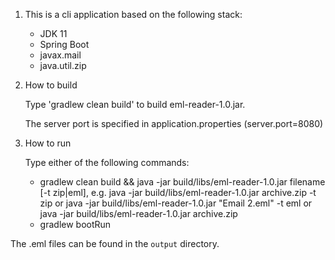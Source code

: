 1. This is a cli application based on the following stack:
   - JDK 11
   - Spring Boot 
   - javax.mail
   - java.util.zip
   
2. How to build

    Type 'gradlew clean build' to build eml-reader-1.0.jar.

    The server port is specified in application.properties (server.port=8080)

3. How to run

    Type either of the following commands:
      -  gradlew clean build && java -jar build/libs/eml-reader-1.0.jar filename [-t zip|eml],
            e.g. java -jar build/libs/eml-reader-1.0.jar archive.zip -t zip 
                  or
                 java -jar build/libs/eml-reader-1.0.jar "Email 2.eml" -t eml 
                  or
                 java -jar build/libs/eml-reader-1.0.jar archive.zip 
      -  gradlew bootRun

  The .eml files can be found in the `output` directory. 

